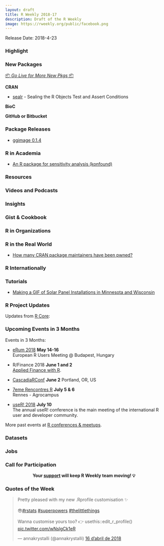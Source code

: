 ```yaml
---
layout: draft
title: R Weekly 2018-17
description: Draft of the R Weekly
image: https://rweekly.org/public/facebook.png
---
```


Release Date: 2018-4-23

###  Highlight



###  New Packages

<p class="added-hostname"><a href="https://rweekly.org/live" target="_blank" class="externalLink">📦 <i>Go Live for More New Pkgs</i> 📦</a></p>

**CRAN**

+ [sealr](https://cran.r-project.org/web/packages/sealr/index.html) - Sealing the R Objects Test and Assert Conditions


**BioC**


**GitHub or Bitbucket**



### Package Releases

+ [ggimage 0.1.4](https://guangchuangyu.github.io/2018/04/setting-ggplot2-background-with-ggbackground/)

###  R in Academia

+ [An R package for sensitivity analysis (konfound)](https://jrosen48.github.io/blog/an-r-package-for-sensitivity-analysis-konfound/)

###  Resources





###  Videos and Podcasts




### Insights



### Gist & Cookbook




###  R in Organizations



### R in the Real World

+ [How many CRAN package maintainers have been pwned?](https://itsalocke.com/blog/how-many-cran-package-maintainers-have-been-pwned/)


### R Internationally



###  Tutorials

+ [Making a GIF of Solar Panel Installations in Minnesota and Wisconsin](http://katiejolly.io/blog/2018-04-17/pv-installations)


<!--<div class="post-more-begin"></div><div class="post-more-end"></div>-->

###  R Project Updates

Updates from [R Core](http://developer.r-project.org/blosxom.cgi/R-devel/NEWS):



###  Upcoming Events in 3 Months

Events in 3 Months:

+ [eRum 2018](http://2018.erum.io) **May 14-16** <br />
European R Users Meeting @ Budapest, Hungary

+ R/Finance 2018 **June 1 and 2** <br />
[Applied Finance with R](http://www.rinfinance.com).

+ [CascadiaRConf](https://cascadiarconf.com/) **June 2**
Portland, OR, US

+ [7eme Rencontres R](https://r2018-rennes.sciencesconf.org/)  **July 5 & 6** <br />
Rennes - Agrocampus

+ [useR! 2018](https://user2018.r-project.org/) **July 10** <br />
The annual useR! conference is the main meeting of the international R user and developer community.

<!--

+ [LatinR 2018](http://latin-r.com/) **Sept 4-5** <br />
Buenos Aires, Argentina.

-->

More past events at [R conferences & meetups](https://conf.rweekly.org).

### Datasets




### Jobs




###  Call for Participation



<p class="hide-support added-hostname support-rweekly" style="text-align: center;font-weight: bold;">Your <a class="non-visited externalLink" href="https://www.patreon.com/rweekly" onclick="pas(this)">support</a> will keep R Weekly team moving! 💡</p>

###  Quotes of the Week

<blockquote class="twitter-tweet" data-lang="ca"><p lang="en" dir="ltr">Pretty pleased with my new .Rprofile customisation ✨<br><br>😎<a href="https://twitter.com/hashtag/rstats?src=hash&amp;ref_src=twsrc%5Etfw">#rstats</a> <a href="https://twitter.com/hashtag/superpowers?src=hash&amp;ref_src=twsrc%5Etfw">#superpowers</a> <a href="https://twitter.com/hashtag/thelittlethings?src=hash&amp;ref_src=twsrc%5Etfw">#thelittlethings</a><br><br>Wanna customise yours too? 👉 usethis::edit_r_profile() <a href="https://t.co/wNslgCk1eR">pic.twitter.com/wNslgCk1eR</a></p>&mdash; annakrystalli (@annakrystalli) <a href="https://twitter.com/annakrystalli/status/985972442219909121?ref_src=twsrc%5Etfw">16 d’abril de 2018</a></blockquote>
